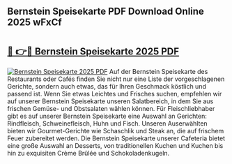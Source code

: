 ## Bernstein Speisekarte PDF Download Online 2025 wFxCf

# <h2><a href="http://gcb9m2.nevu.top/?p=Bernstein+Speisekarte">🔗 👉🔴 Bernstein Speisekarte 2025 PDF</a></h2>

[![Bernstein Speisekarte 2025 PDF](https://i.imgur.com/dBaPXMq.png)](http://gcb9m2.nevu.top/?p=Bernstein+Speisekarte)
Auf der Bernstein Speisekarte des Restaurants oder Cafés finden Sie nicht nur eine Liste der vorgeschlagenen Gerichte, sondern auch etwas, das für Ihren Geschmack köstlich und passend ist. Wenn Sie etwas Leichtes und Frisches suchen, empfehlen wir auf unserer Bernstein Speisekarte unseren Salatbereich, in dem Sie aus frischen Gemüse- und Obstsalaten wählen können. Für Fleischliebhaber gibt es auf unserer Bernstein Speisekarte eine Auswahl an Gerichten: Rindfleisch, Schweinefleisch, Huhn und Fisch. Unseren Auserwählten bieten wir Gourmet-Gerichte wie Schaschlik und Steak an, die auf frischem Feuer zubereitet werden. Die Bernstein Speisekarte unserer Cafeteria bietet eine große Auswahl an Desserts, von traditionellen Kuchen und Kuchen bis hin zu exquisiten Crème Brûlée und Schokoladenkugeln.
